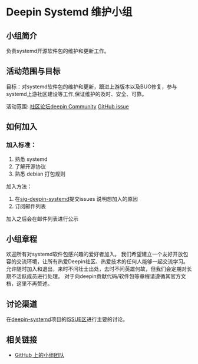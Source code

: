 <!--

请按照实际情况编辑此文件，以使内容适应您所要创建的 SIG 的实际情况，并在发起申请时删除此段注释。

请注意：

以下五段二级标题均为必须存在的段落。小组也可根据自身需求增加其它的段落和详细的描述，但不应删除此处的四个段落。

-->
# Deepin Systemd 维护小组 

## 小组简介

负责systemd开源软件包的维护和更新工作。

## 活动范围与目标

目标：对systemd软件包的维护和更新，跟进上游版本以及BUG修复，参与systemd上游社区建设等工作,保证维护的及时、安全、可靠。

活动范围: [社区论坛](https://bbs.deepin.org/)[deepin Community](https://github.com/deepin-community/) [GitHub issue](https://github.com/linuxdeepin/developer-center/issues)

## 如何加入

### 加入标准：

1. 熟悉 systemd
2. 了解开源协议
2. 熟悉 debian 打包规则

加入方法：

1. 在[sig-deepin-systemd](https://github.com/deepin-community/sig-deepin-systemd/issues)提交issues 说明想加入的原因
2. 订阅邮件列表

加入之后会在邮件列表进行公示

## 小组章程

欢迎所有对systemd软件包感兴趣的爱好者加入。
我们希望建立一个友好开放包容的交流环境，让所有热爱Deepin社区、热爱技术的任何人能够一起交流学习。
允许随时加入和退出，来时不问壮士出处，去时不问英雄何故，但我们会定期对长期不活跃成员进行处理。
对于向deepin贡献代码/软件包等章程请遵循其官方文档，这里不再赘述。


## 讨论渠道

在[deepin-systemd](https://github.com/deepin-community/sig-deepin-systemd)项目的[ISSUE区](https://github.com/deepin-community/sig-deepin-systemd/issues)进行主要的讨论。

## 相关链接

- [GitHub 上的小组团队](https://github.com/orgs/deepin-community/teams/sig-deepin-systemd)
